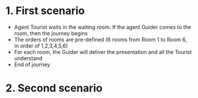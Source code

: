 # 1. First scenario

- Agent Tourist waits in the waiting room. If the agent Guider comes to the room, then the journey begins
- The orders of rooms are pre-defined (6 rooms from Room 1 to Room 6, in order of 1,2,3,4,5,6)
- For each room, the Guider will deliver the presentation and all the Tourist understand 
- End of journey


# 2. Second scenario
